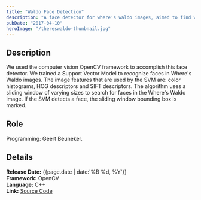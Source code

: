 ```yaml
---
title: "Waldo Face Detection"
description: "A face detector for where's waldo images, aimed to find Waldo's face."
pubDate: "2017-04-10"
heroImage: "/thereswaldo-thumbnail.jpg"
---
```


## Description

We used the computer vision OpenCV framework to accomplish this face detector. We trained a Support Vector Model to recognize faces in Where's Waldo images. The image features that are used by the SVM are: color histograms, HOG descriptors and SIFT descriptors. The algorithm uses a sliding window of varying sizes to search for faces in the Where's Waldo image. If the SVM detects a face, the sliding window bounding box is marked.

## Role

Programming: Geert Beuneker.

## Details

**Release Date:** {{page.date | date:'%B %d, %Y'}}  
**Framework:** OpenCV  
**Language:** C++  
**Link:** [Source Code](https://drive.google.com/uc?export=download&id=0B-BSZRLf8PuDLTRIN2tEV0ppM2s)
